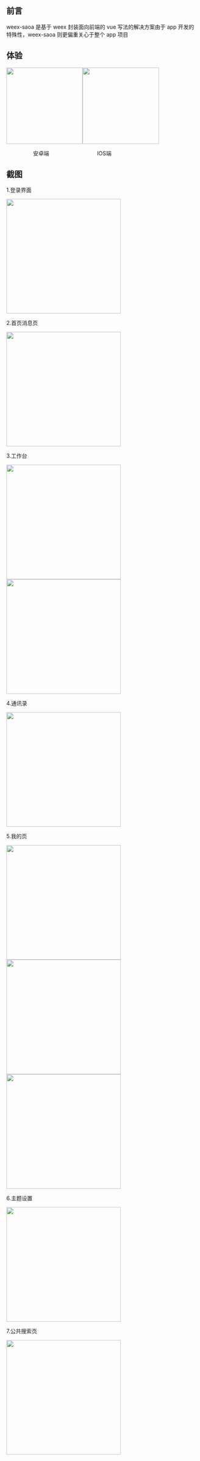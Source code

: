 ## 前言

weex-saoa 是基于 weex 封装面向前端的 vue 写法的解决方案由于 app 开发的特殊性，weex-saoa 则更偏重关心于整个 app 项目

## 体验
<img src="https://raw.githubusercontent.com/qq476743842/image/master/download/android.png" width=200/><img src="https://raw.githubusercontent.com/qq476743842/image/master/download/ios.png" width=200/>

  　　　　　安卓端　　　　　　　　　IOS端
## 截图

1.登录界面

<img src="https://github.com/qq476743842/image/blob/master/app/login.png?raw=true" width=300/>


2.首页消息页

<img src="https://github.com/qq476743842/image/blob/master/app/main.png?raw=true" width=300/>

3.工作台

<img src="https://github.com/qq476743842/image/blob/master/app/appcenter.png?raw=true" width=300/> <img src="https://github.com/qq476743842/image/blob/master/app/appcenter2.png?raw=true" width=300/>

4.通讯录

<img src="https://github.com/qq476743842/image/blob/master/app/tx.png?raw=true" width=300/>

5.我的页

<img src="https://github.com/qq476743842/image/blob/master/app/my.png?raw=true" width=300/>  <img src="https://github.com/qq476743842/image/blob/master/app/myinfo.png?raw=true" width=300/>  <img src="https://github.com/qq476743842/image/blob/master/app/action.png?raw=true" width=300/>

6.主题设置

<img src="https://github.com/qq476743842/image/blob/master/app/zt.png?raw=true" width=300/>

7.公共搜索页

<img src="https://github.com/qq476743842/image/blob/master/app/sousuo.png?raw=true" width=300/>


